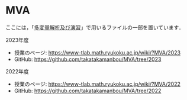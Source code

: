 # MVA

ここには，「[多変量解析及び演習](https://www-tlab.math.ryukoku.ac.jp/wiki/?MVA)」で用いるファイルの一部を置いています．

2023年度
- 授業のページ: https://www-tlab.math.ryukoku.ac.jp/wiki/?MVA/2023
- GitHub: https://github.com/takatakamanbou/MVA/tree/2023

2022年度
- 授業のページ: https://www-tlab.math.ryukoku.ac.jp/wiki/?MVA/2022
- GitHub: https://github.com/takatakamanbou/MVA/tree/2022
